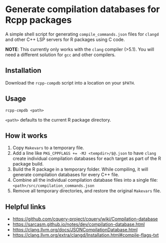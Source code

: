 # Generate compilation databases for Rcpp packages

A simple shell script for generating `compile_commands.json` files for `clangd` and other C++ LSP servers for R packages using C code.

**NOTE**: This currently only works with the `clang` compiler (>5.1).
You will need a different solution for `gcc` and other compilers.

## Installation

Download the `rcpp-compdb` script into a location on your `$PATH`.

## Usage

```
rcpp-cmpdb <path>
```

`<path>` defaults to the current R package directory.

## How it works

1. Copy `Makevars` to a temporary file.
2. Add a line like `PKG_CPPFLAGS += -MJ <tempdir>/$@.json` to have `clang` create individual compilation databases for each target as part of the R package build.
3. Build the R package in a temporary folder. While compiling, it will generate compilation databases for every C++ file.
4. Combine all the individual compilation database files into a single file: `<path>/src/compilation_commands.json`
5. Remove all temporary directories, and restore the original `Makevars` file.

## Helpful links

- https://github.com/cquery-project/cquery/wiki/Compilation-database
- https://sarcasm.github.io/notes/dev/compilation-database.html
- https://clang.llvm.org/docs/JSONCompilationDatabase.html
- https://clang.llvm.org/extra/clangd/Installation.html#compile-flags-txt

